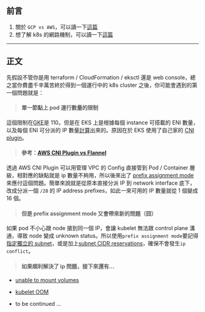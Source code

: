 ## 前言

1. 關於 `GCP vs AWS`，可以讀一下[這篇](https://nandovillalba.medium.com/why-i-think-gcp-is-better-than-aws-ea78f9975bda)
2. 想了解 k8s 的網路機制，可以讀一下[這篇](https://sookocheff.com/post/kubernetes/understanding-kubernetes-networking-model/#kubernetes-basic)

---

## 正文

先假設不管你是用 terraform / CloudFormation / eksctl 還是 web console，總之當你費盡千辛萬苦終於得到一個運行中的 k8s cluster 之後，你可能會遇到的第一個問題就是：

> #### 單一節點上 pod 運行數量的限制

這個限制在[GKE](https://cloud.google.com/kubernetes-engine/docs/best-practices/scalability#managing_ips_in_vpc-native_clusters)是 110。但是在 EKS 上是根據每個 instance 可搭載的 ENI 數量，以及每個 ENI 可分派的 IP 數量[計算](https://github.com/awslabs/amazon-eks-ami/blob/master/files/eni-max-pods.txt)出來的。原因在於 EKS 使用了自己家的 [CNI plugin](https://github.com/aws/amazon-vpc-cni-k8s)。

> #### 參考：[AWS CNI Plugin vs Flannel](https://www.contino.io/insights/kubernetes-is-hard-why-eks-makes-it-easier-for-network-and-security-architects)

透過 AWS CNI Plugin 可以用管理 VPC 的 Config 直接管到 Pod / Container 層級，相對應的缺點就是 ip 數量不夠用，所以後來出了 [prefix assignment mode](https://aws.amazon.com/tw/blogs/containers/amazon-vpc-cni-increases-pods-per-node-limits/) 來應付這個問題。簡單來說就是從原本直接分派 IP 到 network interface 底下，改成分派一個 `/28` 的 IP address prefixes，如此一來可用的 IP
數量就從 1 個變成 16 個。

> #### 但是 prefix assignment mode 又會帶來新的問題（囧）

如果 pod 不小心跟 node 搶到同一個 IP，會讓 kubelet 無法跟 control plane 溝通，導致 node 變成 unknown status。所以使用`prefix assignment mode`要記得[指定獨立的 subnet](https://docs.aws.amazon.com/eks/latest/userguide/cni-custom-network.html)，或是加上[subnet CIDR reservations](https://docs.aws.amazon.com/vpc/latest/userguide/subnet-cidr-reservation.html)，確保不會發生`ip conflict`。

> #### 如果順利解決了 ip 問題，接下來還有...

- [unable to mount volumes](https://github.com/kubernetes/kubernetes/issues/65500)

- [kubelet OOM](https://github.com/awslabs/amazon-eks-ami/issues/318)

- to be continued ...
